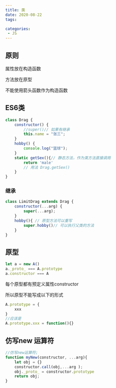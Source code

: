 ```yaml
---
title: 类
date: 2020-08-22
tags:

categories: 
 - JS
---
```


## 原则

属性放在构造函数

方法放在原型

不能使用箭头函数作为构造函数

## ES6类

```js
class Drag {
    constructor() {
        //super()// 如果有继承
        this.name = "张三";
    }
    hobby() {
        console.log("篮球");
    }
    static getSex(){// 静态方法，作为类方法直接调用
        return 'male'
        // 用法 Drag.getSex()
    }
}
```

### 继承

```js
class LimitDrag extends Drag {
    constructor(...arg) {
        super(...arg);
    }
    hobby(){ // 原型方法可以重写
        super.hobby()// 可以执行父类的方法
    }
}
```



## 原型

```js
let a = new A()
a._proto_ === A.prototype
a.constructor === A
```

每个原型都有预定义属性constructor

所以原型不能写成以下的形式

```js
A.prototype = {
	xxx
}
//应该是 
A.prototype.xxx = function(){}
```

## 仿写new 运算符

```js
//仿写new运算符;
function myNew(constructor, ...arg){
    let obj = {}
    constructor.call(obj,...arg );
    obj._proto_ = constructor.prototype
    return obj;
}
```

